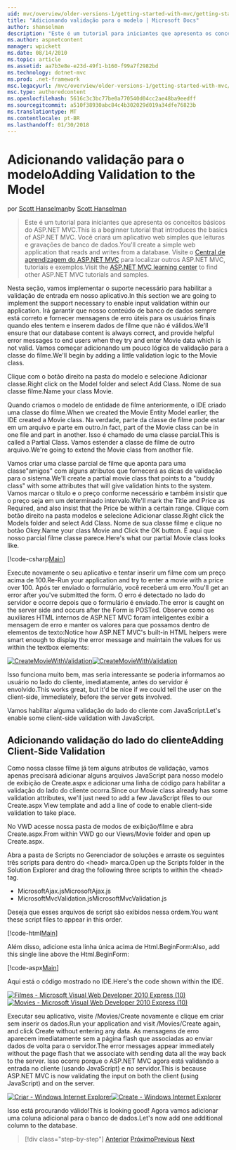 ```yaml
---
uid: mvc/overview/older-versions-1/getting-started-with-mvc/getting-started-with-mvc-part7
title: "Adicionando validação para o modelo | Microsoft Docs"
author: shanselman
description: "Este é um tutorial para iniciantes que apresenta os conceitos básicos do ASP.NET MVC. Crie um aplicativo web simples que leituras e gravações de banco de dados."
ms.author: aspnetcontent
manager: wpickett
ms.date: 08/14/2010
ms.topic: article
ms.assetid: aa7b3e8e-e23d-49f1-b160-f99a7f2982bd
ms.technology: dotnet-mvc
ms.prod: .net-framework
msc.legacyurl: /mvc/overview/older-versions-1/getting-started-with-mvc/getting-started-with-mvc-part7
msc.type: authoredcontent
ms.openlocfilehash: 5616c3c3bc77be0a770540d04cc2ae48ba9eedff
ms.sourcegitcommit: a510f38930abc84c4b302029d019a34dfe76823b
ms.translationtype: MT
ms.contentlocale: pt-BR
ms.lasthandoff: 01/30/2018
---
```

<a name="adding-validation-to-the-model"></a><span data-ttu-id="a9e7a-104">Adicionando validação para o modelo</span><span class="sxs-lookup"><span data-stu-id="a9e7a-104">Adding Validation to the Model</span></span>
====================
<span data-ttu-id="a9e7a-105">por [Scott Hanselman](https://github.com/shanselman)</span><span class="sxs-lookup"><span data-stu-id="a9e7a-105">by [Scott Hanselman](https://github.com/shanselman)</span></span>

> <span data-ttu-id="a9e7a-106">Este é um tutorial para iniciantes que apresenta os conceitos básicos do ASP.NET MVC.</span><span class="sxs-lookup"><span data-stu-id="a9e7a-106">This is a beginner tutorial that introduces the basics of ASP.NET MVC.</span></span> <span data-ttu-id="a9e7a-107">Você criará um aplicativo web simples que leituras e gravações de banco de dados.</span><span class="sxs-lookup"><span data-stu-id="a9e7a-107">You'll create a simple web application that reads and writes from a database.</span></span> <span data-ttu-id="a9e7a-108">Visite o [Central de aprendizagem do ASP.NET MVC](../../../index.md) para localizar outros ASP.NET MVC, tutoriais e exemplos.</span><span class="sxs-lookup"><span data-stu-id="a9e7a-108">Visit the [ASP.NET MVC learning center](../../../index.md) to find other ASP.NET MVC tutorials and samples.</span></span>


<span data-ttu-id="a9e7a-109">Nesta seção, vamos implementar o suporte necessário para habilitar a validação de entrada em nosso aplicativo.</span><span class="sxs-lookup"><span data-stu-id="a9e7a-109">In this section we are going to implement the support necessary to enable input validation within our application.</span></span> <span data-ttu-id="a9e7a-110">Irá garantir que nosso conteúdo de banco de dados sempre está correto e fornecer mensagens de erro úteis para os usuários finais quando eles tentem e inserem dados de filme que não é válidos.</span><span class="sxs-lookup"><span data-stu-id="a9e7a-110">We'll ensure that our database content is always correct, and provide helpful error messages to end users when they try and enter Movie data which is not valid.</span></span> <span data-ttu-id="a9e7a-111">Vamos começar adicionando um pouco lógica de validação para a classe do filme.</span><span class="sxs-lookup"><span data-stu-id="a9e7a-111">We'll begin by adding a little validation logic to the Movie class.</span></span>

<span data-ttu-id="a9e7a-112">Clique com o botão direito na pasta do modelo e selecione Adicionar classe.</span><span class="sxs-lookup"><span data-stu-id="a9e7a-112">Right click on the Model folder and select Add Class.</span></span> <span data-ttu-id="a9e7a-113">Nome de sua classe filme.</span><span class="sxs-lookup"><span data-stu-id="a9e7a-113">Name your class Movie.</span></span>

<span data-ttu-id="a9e7a-114">Quando criamos o modelo de entidade de filme anteriormente, o IDE criado uma classe do filme.</span><span class="sxs-lookup"><span data-stu-id="a9e7a-114">When we created the Movie Entity Model earlier, the IDE created a Movie class.</span></span> <span data-ttu-id="a9e7a-115">Na verdade, parte da classe de filme pode estar em um arquivo e parte em outro.</span><span class="sxs-lookup"><span data-stu-id="a9e7a-115">In fact, part of the Movie class can be in one file and part in another.</span></span> <span data-ttu-id="a9e7a-116">Isso é chamado de uma classe parcial.</span><span class="sxs-lookup"><span data-stu-id="a9e7a-116">This is called a Partial Class.</span></span> <span data-ttu-id="a9e7a-117">Vamos estender a classe de filme de outro arquivo.</span><span class="sxs-lookup"><span data-stu-id="a9e7a-117">We're going to extend the Movie class from another file.</span></span>

<span data-ttu-id="a9e7a-118">Vamos criar uma classe parcial de filme que aponta para uma classe"amigos" com alguns atributos que fornecerá as dicas de validação para o sistema.</span><span class="sxs-lookup"><span data-stu-id="a9e7a-118">We'll create a partial movie class that points to a "buddy class" with some attributes that will give validation hints to the system.</span></span> <span data-ttu-id="a9e7a-119">Vamos marcar o título e o preço conforme necessário e também insistir que o preço seja em um determinado intervalo.</span><span class="sxs-lookup"><span data-stu-id="a9e7a-119">We'll mark the Title and Price as Required, and also insist that the Price be within a certain range.</span></span> <span data-ttu-id="a9e7a-120">Clique com botão direito na pasta modelos e selecione Adicionar classe.</span><span class="sxs-lookup"><span data-stu-id="a9e7a-120">Right click the Models folder and select Add Class.</span></span> <span data-ttu-id="a9e7a-121">Nome de sua classe filme e clique no botão Okey.</span><span class="sxs-lookup"><span data-stu-id="a9e7a-121">Name your class Movie and Click the OK button.</span></span> <span data-ttu-id="a9e7a-122">É aqui que nosso parcial filme classe parece.</span><span class="sxs-lookup"><span data-stu-id="a9e7a-122">Here's what our partial Movie class looks like.</span></span>

[!code-csharp[Main](getting-started-with-mvc-part7/samples/sample1.cs)]

<span data-ttu-id="a9e7a-123">Execute novamente o seu aplicativo e tentar inserir um filme com um preço acima de 100.</span><span class="sxs-lookup"><span data-stu-id="a9e7a-123">Re-Run your application and try to enter a movie with a price over 100.</span></span> <span data-ttu-id="a9e7a-124">Após ter enviado o formulário, você receberá um erro.</span><span class="sxs-lookup"><span data-stu-id="a9e7a-124">You'll get an error after you've submitted the form.</span></span> <span data-ttu-id="a9e7a-125">O erro é detectado no lado do servidor e ocorre depois que o formulário é enviado.</span><span class="sxs-lookup"><span data-stu-id="a9e7a-125">The error is caught on the server side and occurs after the Form is POSTed.</span></span> <span data-ttu-id="a9e7a-126">Observe como os auxiliares HTML internos de ASP.NET MVC foram inteligentes exibir a mensagem de erro e manter os valores para que possamos dentro de elementos de texto:</span><span class="sxs-lookup"><span data-stu-id="a9e7a-126">Notice how ASP.NET MVC's built-in HTML helpers were smart enough to display the error message and maintain the values for us within the textbox elements:</span></span>

<span data-ttu-id="a9e7a-127">[![CreateMovieWithValidation](getting-started-with-mvc-part7/_static/image2.png)](getting-started-with-mvc-part7/_static/image1.png)</span><span class="sxs-lookup"><span data-stu-id="a9e7a-127">[![CreateMovieWithValidation](getting-started-with-mvc-part7/_static/image2.png)](getting-started-with-mvc-part7/_static/image1.png)</span></span>

<span data-ttu-id="a9e7a-128">Isso funciona muito bem, mas seria interessante se poderia informamos ao usuário no lado do cliente, imediatamente, antes do servidor é envolvido.</span><span class="sxs-lookup"><span data-stu-id="a9e7a-128">This works great, but it'd be nice if we could tell the user on the client-side, immediately, before the server gets involved.</span></span>

<span data-ttu-id="a9e7a-129">Vamos habilitar alguma validação do lado do cliente com JavaScript.</span><span class="sxs-lookup"><span data-stu-id="a9e7a-129">Let's enable some client-side validation with JavaScript.</span></span>

## <a name="adding-client-side-validation"></a><span data-ttu-id="a9e7a-130">Adicionando validação do lado do cliente</span><span class="sxs-lookup"><span data-stu-id="a9e7a-130">Adding Client-Side Validation</span></span>

<span data-ttu-id="a9e7a-131">Como nossa classe filme já tem alguns atributos de validação, vamos apenas precisará adicionar alguns arquivos JavaScript para nosso modelo de exibição de Create.aspx e adicionar uma linha de código para habilitar a validação do lado do cliente ocorra.</span><span class="sxs-lookup"><span data-stu-id="a9e7a-131">Since our Movie class already has some validation attributes, we'll just need to add a few JavaScript files to our Create.aspx View template and add a line of code to enable client-side validation to take place.</span></span>

<span data-ttu-id="a9e7a-132">No VWD acesse nossa pasta de modos de exibição/filme e abra Create.aspx.</span><span class="sxs-lookup"><span data-stu-id="a9e7a-132">From within VWD go our Views/Movie folder and open up Create.aspx.</span></span>

<span data-ttu-id="a9e7a-133">Abra a pasta de Scripts no Gerenciador de soluções e arraste os seguintes três scripts para dentro do &lt;head&gt; marca.</span><span class="sxs-lookup"><span data-stu-id="a9e7a-133">Open up the Scripts folder in the Solution Explorer and drag the following three scripts to within the &lt;head&gt; tag.</span></span>

- <span data-ttu-id="a9e7a-134">MicrosoftAjax.js</span><span class="sxs-lookup"><span data-stu-id="a9e7a-134">MicrosoftAjax.js</span></span>
- <span data-ttu-id="a9e7a-135">MicrosoftMvcValidation.js</span><span class="sxs-lookup"><span data-stu-id="a9e7a-135">MicrosoftMvcValidation.js</span></span>

<span data-ttu-id="a9e7a-136">Deseja que esses arquivos de script são exibidos nessa ordem.</span><span class="sxs-lookup"><span data-stu-id="a9e7a-136">You want these script files to appear in this order.</span></span>

[!code-html[Main](getting-started-with-mvc-part7/samples/sample2.html)]

<span data-ttu-id="a9e7a-137">Além disso, adicione esta linha única acima de Html.BeginForm:</span><span class="sxs-lookup"><span data-stu-id="a9e7a-137">Also, add this single line above the Html.BeginForm:</span></span>

[!code-aspx[Main](getting-started-with-mvc-part7/samples/sample3.aspx)]

<span data-ttu-id="a9e7a-138">Aqui está o código mostrado no IDE.</span><span class="sxs-lookup"><span data-stu-id="a9e7a-138">Here's the code shown within the IDE.</span></span>

<span data-ttu-id="a9e7a-139">[![Filmes - Microsoft Visual Web Developer 2010 Express (10)](getting-started-with-mvc-part7/_static/image4.png)](getting-started-with-mvc-part7/_static/image3.png)</span><span class="sxs-lookup"><span data-stu-id="a9e7a-139">[![Movies - Microsoft Visual Web Developer 2010 Express (10)](getting-started-with-mvc-part7/_static/image4.png)](getting-started-with-mvc-part7/_static/image3.png)</span></span>

<span data-ttu-id="a9e7a-140">Executar seu aplicativo, visite /Movies/Create novamente e clique em criar sem inserir os dados.</span><span class="sxs-lookup"><span data-stu-id="a9e7a-140">Run your application and visit /Movies/Create again, and click Create without entering any data.</span></span> <span data-ttu-id="a9e7a-141">As mensagens de erro aparecem imediatamente sem a página flash que associadas ao enviar dados de volta para o servidor.</span><span class="sxs-lookup"><span data-stu-id="a9e7a-141">The error messages appear immediately without the page flash that we associate with sending data all the way back to the server.</span></span> <span data-ttu-id="a9e7a-142">Isso ocorre porque o ASP.NET MVC agora está validando a entrada no cliente (usando JavaScript) e no servidor.</span><span class="sxs-lookup"><span data-stu-id="a9e7a-142">This is because ASP.NET MVC is now validating the input on both the client (using JavaScript) and on the server.</span></span>

<span data-ttu-id="a9e7a-143">[![Criar - Windows Internet Explorer](getting-started-with-mvc-part7/_static/image6.png)](getting-started-with-mvc-part7/_static/image5.png)</span><span class="sxs-lookup"><span data-stu-id="a9e7a-143">[![Create - Windows Internet Explorer](getting-started-with-mvc-part7/_static/image6.png)](getting-started-with-mvc-part7/_static/image5.png)</span></span>

<span data-ttu-id="a9e7a-144">Isso está procurando válido!</span><span class="sxs-lookup"><span data-stu-id="a9e7a-144">This is looking good!</span></span> <span data-ttu-id="a9e7a-145">Agora vamos adicionar uma coluna adicional para o banco de dados.</span><span class="sxs-lookup"><span data-stu-id="a9e7a-145">Let's now add one additional column to the database.</span></span>

>[!div class="step-by-step"]
<span data-ttu-id="a9e7a-146">[Anterior](getting-started-with-mvc-part6.md)
[Próximo](getting-started-with-mvc-part8.md)</span><span class="sxs-lookup"><span data-stu-id="a9e7a-146">[Previous](getting-started-with-mvc-part6.md)
[Next](getting-started-with-mvc-part8.md)</span></span>
